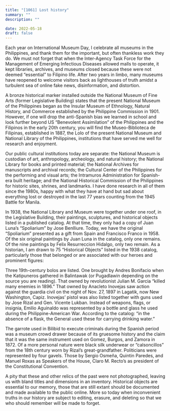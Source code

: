 ```yaml
---
title: "[1061] Lost history"
summary: ""
description: ""

date: 2022-05-18
draft: false
---
```


Each year on International Museum Day, I celebrate all museums in the Philippines, and thank them for the important, but often thankless work they do. We must not forget that when the Inter-Agency Task Force for the Management of Emerging Infectious Diseases allowed malls to operate, it kept libraries, archives, and museums closed because these were not deemed “essential” to Filipino life. After two years in limbo, many museums have reopened to welcome visitors back as lighthouses of truth amidst a turbulent sea of online fake news, disinformation, and distortion.

A bronze historical marker installed outside the National Museum of Fine Arts (former Legislative Building) states that the present National Museum of the Philippines began as the Insular Museum of Ethnology, Natural History, and Commerce established by the Philippine Commission in 1901. However, if one will drop the anti-Spanish bias we learned in school and look further beyond US “Benevolent Assimilation” of the Philippines and the Filipinos in the early 20th century, you will find the Museo-Biblioteca de Filipinas, established in 1887, the Lolo of the present National Museum and National Library of the Philippines, institutions that have served me well for research and enjoyment.

Our public cultural institutions today are separate: the National Museum is custodian of art, anthropology, archeology, and natural history; the National Library for books and printed material; the National Archives for manuscripts and archival records; the Cultural Center of the Philippines for the performing and visual arts; the Intramuros Administration for Spanish-era built heritage; and the National Historical Commission of the Philippines for historic sites, shrines, and landmarks. I have done research in all of them since the 1980s, happy with what they have at hand but sad about everything lost or destroyed in the last 77 years counting from the 1945 Battle for Manila.

In 1938, the National Library and Museum were together under one roof, in the Legislative Building, their paintings, sculptures, and historical objects listed in a published catalog. At that time, they only had a copy of Juan Luna’s “Spoliarium” by Jose Benlliure. Today, we have the original “Spoliarium” presented as a gift from Spain and Francisco Franco in 1958. Of the six original paintings by Juan Luna in the catalog, only one remains. Of the nine paintings by Felix Resurreccion Hidalgo, only two remain. As a historian, I am drawn to 75 “Historical Objects” listed in the 1938 catalog, particularly those that belonged or are associated with our heroes and prominent figures:

Three 19th-century bolos are listed. One brought by Andres Bonifacio when the Katipuneros gathered in Balintawak (or Pugadlawin depending on the source you are reading). That owned by revolutionist Julian M. Garcia “killed many enemies in 1896.” That owned by Anacleto Inovejas saw action against the guardia civil on the night of Nov. 27, 1897 in Lagatik, now New Washington, Capiz. Inovejas’ pistol was also listed together with guns used by Jose Rizal and Gen. Vicente Lukban. Instead of weapons, flags, or insignia, Emilio Aguinaldo was represented by a bottle and glass he used during the Philippine-American War. According to the catalog: “in the absence of a flask, the General used these for carrying drinking water.”

The garrote used in Bilibid to execute criminals during the Spanish period was a museum crowd drawer because of its gruesome history and the claim that it was the same instrument used on Gomez, Burgos, and Zamora in 1872. Of a more personal nature were black silk underwear or “calsoncillos” from the 18th century worn by Rizal’s great-grandfather. Politicians were represented by four gavels. Those by Sergio Osmeña, Quintin Paredes, and Manuel Roxas as Speakers of the House, Claro M. Recto’s as president of the Constitutional Convention.

A pity that these and other relics of the past were not photographed, leaving us with bland titles and dimensions in an inventory. Historical objects are essential to our memory, those that are still extant should be documented and made available to the public online. More so today when inconvenient truths in our history are subject to editing, erasure, and deleting so that we who should remember will be made to forget.
